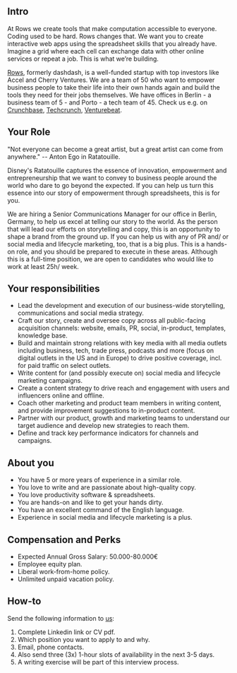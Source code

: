 ## Intro
At Rows we create tools that make computation accessible to everyone.
Coding used to be hard. Rows changes that. We want you to create interactive web apps using the spreadsheet skills that you already have. Imagine a grid where each cell can exchange data with other online services or repeat a job. This is what we’re building.

[Rows](https://rows.com/), formerly dashdash, is a well-funded startup with top investors like Accel and Cherry Ventures. We are a team of 50 who want to empower business people to take their life into their own hands again and build the tools they need for their jobs themselves. We have offices in Berlin - a business team of 5 - and Porto - a tech team of 45. Check us e.g. on [Crunchbase](https://www.crunchbase.com/organization/dashdash), [Techcrunch](https://techcrunch.com/2018/05/16/dashdash-a-platform-to-create-web-apps-using-only-spreadsheet-skills-nabs-8m-led-by-accel/), [Venturebeat](https://venturebeat.com/2018/05/16/accel-leads-8-million-investment-in-dashdash-to-create-web-apps-from-spreadsheets/).
## Your Role
"Not everyone can become a great artist, but a great artist can come from anywhere." -- Anton Ego in Ratatouille.

Disney's Ratatouille captures the essence of innovation, empowerment and entrepreneurship that we want to convey to business people around the world who dare to go beyond the expected. If you can help us turn this essence into our story of empowerment through spreadsheets, this is for you. 

We are hiring a Senior Communications Manager for our office in Berlin, Germany, to help us excel at telling our story to the world. As the person that will lead our efforts on storytelling and copy, this is an opportunity to shape a brand from the ground up. If you can help us with any of PR and/ or social media and lifecycle marketing, too, that is a big plus. This is a hands-on role, and you should be prepared to execute in these areas. 
Although this is a full-time position, we are open to candidates who would like to work at least 25h/ week. 

## Your responsibilities
- Lead the development and execution of our business-wide storytelling, communications and social media strategy.
- Craft our story, create and oversee copy across all public-facing acquisition channels: website, emails, PR, social, in-product, templates, knowledge base. 
- Build and maintain strong relations with key media with all media outlets including business, tech, trade press, podcasts and more (focus on digital outlets in the US and in Europe) to drive positive coverage, incl. for paid traffic on select outlets.
- Write content for (and possibly execute on) social media and lifecycle marketing campaigns.
- Create a content strategy to drive reach and engagement with users and influencers online and offline.
- Coach other marketing and product team members in writing content, and provide improvement suggestions to in-product content.
- Partner with our product, growth and marketing teams to understand our target audience and develop new strategies to reach them.
- Define and track key performance indicators for channels and campaigns.

## About you
- You have 5 or more years of experience in a similar role.
- You love to write and are passionate about high-quality copy.
- You love productivity software & spreadsheets.
- You are hands-on and like to get your hands dirty.
- You have an excellent command of the English language. 
- Experience in social media and lifecycle marketing is a plus.

## Compensation and Perks
- Expected Annual Gross Salary: 50.000-80.000€
- Employee equity plan.
- Liberal work-from-home policy.
- Unlimited unpaid vacation policy.

## How-to
Send the following information to [us](mailto:join@rows.com):
1. Complete Linkedin link or CV pdf.
1. Which position you want to apply to and why.
1. Email, phone contacts.
1. Also send three (3x) 1-hour slots of availability in the next 3-5 days.
1. A writing exercise will be part of this interview process.
